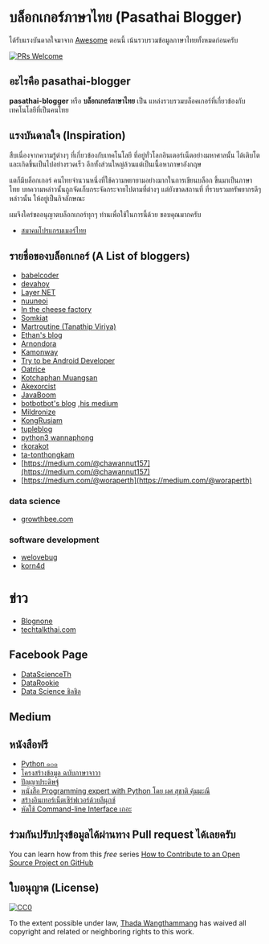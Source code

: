 # บล็อกเกอร์ภาษาไทย (Pasathai Blogger)
ได้รับแรงบันดาลใจมาจาก [Awesome](https://github.com/sindresorhus/awesome) 
ตอนนี้ เน้นรวบรวมข้อมูลภาษาไทยทั้งหมดก่อนครับ

[![PRs Welcome](https://img.shields.io/badge/PRs-welcome-brightgreen.svg?style=flat-square)](http://makeapullrequest.com)

## อะไรคือ pasathai-blogger
**pasathai-blogger** หรือ **บล็อกเกอร์ภาษาไทย** เป็น แหล่งรวบรวมบล็อคเกอร์ที่เกี่ยวข้องกับเทคโนโลยีที่เป็นคนไทย

## แรงบันดาลใจ (Inspiration)
สืบเนื่องจากความรู้ต่างๆ ที่เกี่ยวข้องกับเทคโนโลยี ที่อยู่ทั่วโลกอินเตอร์เน็ตอย่างมหาศาลนั้น ได้เติบโตและเกิดขึ้นเป็นไปอย่างรวดเร็ว อีกทั้งส่วนใหญ่ล้วนแต่เป็นเนื้อหาภาษาอังกฤษ

แตก็มีบล็อกเกอร์ คนไทยจำนวนหนึ่งที่ใช้ความพยายามอย่างมากในการเขียนบล็อก ขึ้นมาเป็นภาษาไทย บทความหล่าวนั้นถูกจัดเก็บกระจัดกระจายไปตามที่ต่างๆ แต่ยังขาดสถานที่ ที่รวบรวมทรัพยากรดีๆ หล่าวนั้น ให้อยู่เป็นกิจลักษณะ

ผมจึงใคร่ขออนุญาตบล็อกเกอร์ทุกๆ ท่านเพื่อใช้ในการนี้ด้วย ขอบคุณมากครับ

- [สมาคมโปรแกรมเมอร์ไทย](https://thaiprogrammer.org)

## รายชื่อของบล็อกเกอร์ (A List of bloggers)

- [babelcoder](https://www.babelcoder.com)
- [devahoy](http://devahoy.com/)
- [Layer NET](http://www.layer-net.com/)
- [nuuneoi](https://nuuneoi.com/)
- [In the cheese factory](https://inthecheesefactory.com)
- [Somkiat](http://www.somkiat.cc/)
- [Martroutine (Tanathip Viriya)](http://blog.martroutine.com/)
- [Ethan's blog](http://www.artit-k.com/)
- [Arnondora](https://www.arnondora.in.th/)
- [Kamonway](http://www.kamonway.com/)
- [Try to be Android Developer](http://www.trydroid.com/)
- [Oatrice](https://oatrice.wordpress.com/)
- [Kotchaphan Muangsan](https://medium.com/@werockstar)
- [Akexorcist](http://www.akexorcist.com/)
- [JavaBoom](https://javaboom.wordpress.com/)
- [botbotbot's blog](http://dev.im-bot.com/) ,[his medium](https://medium.com/@ibot.out)
- [Mildronize](http://dev.mildronize.com)
- [KongRusiam](http://kongruksiamblogger.blogspot.com)
- [tupleblog](https://tupleblog.github.io)
- [python3 wannaphong](https://python3.wannaphong.com)
- [rkorakot](https://rkorakot.blogspot.com)
- [ta-tonthongkam](https://medium.com/ta-tonthongkam)
- [https://medium.com/@chawannut157](https://medium.com/@chawannut157)
- [https://medium.com/@woraperth](https://medium.com/@woraperth)


### data science
- [growthbee.com](https://www.growthbee.com)

### software development
- [welovebug](https://welovebug.com)
- [korn4d](https://korn4d.com)

# ข่าว
- [Blognone](https://www.blognone.com)
- [techtalkthai.com](https://www.techtalkthai.com)

## Facebook Page
- [DataScienceTh](https://www.facebook.com/DataScienceTh/)
- [DataRookie](https://www.facebook.com/datarockie/)
- [Data Science ชิลชิล](https://m.facebook.com/datasciencechill/)

## Medium

## หนังสือฟรี
- [Python ๑๐๑](https://www.cp.eng.chula.ac.th/books/python101/)
- [โครงสร้างข้อมูล ฉบับภาษาจาวา](https://www.cp.eng.chula.ac.th/books/ds-vjjv/#)
- [ปัญญาประดิษฐ์](https://www.cp.eng.chula.ac.th/books/ai/)
- [หนังสือ Programming expert with Python โดย ผศ สุชาติ คุ้มมะณี](https://isan.msu.ac.th/suchart/Python/ProgrammingExpertwithPython.pdf)
- [สร้างอินเทอร์เน็ตเซิร์ฟเวอร์ด้วยลีนุกซ์](https://linux.thai.net/~ott/books/linuxbook1/)
- [หัดใช้ Command-line Interface เถอะ](https://leanpub.com/lets_learn_cli_right_now)

## ร่วมกันปรับปรุงข้อมูลได้ผ่านทาง Pull request ได้เลยครับ
You can learn how from this *free* series [How to Contribute to an Open Source Project on GitHub](https://egghead.io/series/how-to-contribute-to-an-open-source-project-on-github)

## ใบอนุญาต (License)
[![CC0](http://mirrors.creativecommons.org/presskit/buttons/88x31/svg/cc-zero.svg)](https://creativecommons.org/publicdomain/zero/1.0/)

To the extent possible under law, [Thada Wangthammang](http://dev.mildronize.com) has waived all copyright and related or neighboring rights to this work.
